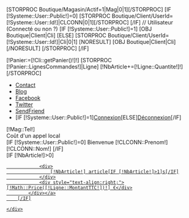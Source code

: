 [STORPROC Boutique/Magasin/Actif=1|Mag|0|1][/STORPROC]
[IF [!Systeme::User::Public!]=0]
	[STORPROC Boutique/Client/UserId=[!Systeme::User::Id!]|CLCONN|0|1][/STORPROC] 
[/IF]
// Utilisateur (Connecté ou non ?)
[IF [!Systeme::User::Public!]=1]
	[OBJ Boutique|Client|Cli]
[ELSE]
	[STORPROC Boutique/Client/UserId=[!Systeme::User::Id!]|Cli|0|1]
		[NORESULT]
			[OBJ Boutique|Client|Cli]
		[/NORESULT]
	[/STORPROC]
[/IF]


[!Panier:=[!Cli::getPanier()!]!]
[STORPROC [!Panier::LignesCommandes!]|Ligne]
	[!NbArticle+=[!Ligne::Quantite!]!]
[/STORPROC]
<div class="EntetePied">
	<div class="Bandeau">
		<a style="position:absolute;top:0;left:0;right:0;bottom:0" href="/"></a>
		<div class="MenuHautR">
			<ul>
				<li style="background:none;">
					<a href="/Contact" class="MiniContact">Contact</a>
				</li>
				<li>
					<a href="http://blog.sable-et-jasmin.com" class="MiniBlog" target="_blank" >Blog</a>
				</li>
				<li>
					<a href="http://www.facebook.com/share?url=[!Domaine!]/[!Lien!]" class="Facebook">Facebook</a>
				</li>
				<li>
					<a href="http://www.twitter.fr/share?url=[!Domaine!]/[!Lien!]" class="Twitter">Twitter</a>
				</li>
				<li>
					<a href="/Envoyer-a-un-ami?C_Lien=[!Lien!]" class="SendFriend">SendFriend</a>
				</li>
				<li>
					[IF [!Systeme::User::Public!]=1]<a href="/mon_compte" class="HConnexion">Connexion</a>[ELSE]<a href="/Systeme/User/Deconnexion" class="HConnexion">Déconnexion</a>[/IF]
				</li>
			</ul>
		</div>
		<div class="EnteteTel">[!Mag::Tel!]<div class="EnteteTelCout">Coût d'un appel local</div></div>
		<div class="EnteteConnexion">
			[IF [!Systeme::User::Public!]=0]
			Bienvenue [!CLCONN::Prenom!] [!CLCONN::Nom!]
			[/IF]
		</div>
		[IF [!NbArticle!]>0]
			<a href="/Boutique/Commande/Etape1" title="Voir votre panier"><div class="PanierTop">

				<div>
					[!NbArticle!] article[IF [!NbArticle!]>1]s[/IF]
				</div>
				<div style="text-align:right;">[!Math::Price([!Ligne::MontantTTC!])!] €</div>
			</div></a>
		[/IF]

	</div>
	
</div>

